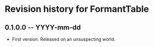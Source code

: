 # Revision history for FormantTable

## 0.1.0.0  -- YYYY-mm-dd

* First version. Released on an unsuspecting world.
